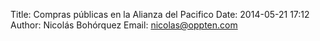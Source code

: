 Title: Compras públicas en la Alianza del Pacifico
Date: 2014-05-21 17:12
Author: Nicolás Bohórquez
Email:  nicolas@oppten.com
